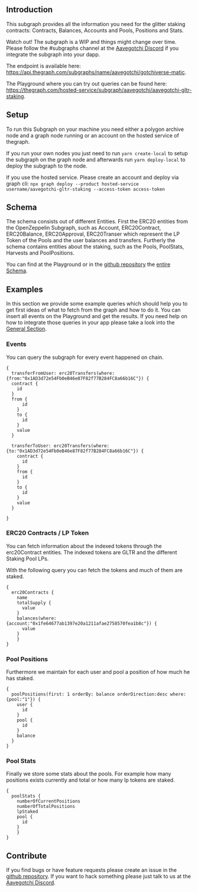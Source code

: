 ## Introduction
This subgraph provides all the information you need for the glitter staking contracts: Contracts, Balances, Accounts and Pools, Positions and Stats. 

Watch out! The subgraph is a WIP and things might change over time. Please follow the #subgraphs channel at the [Aavegotchi Discord](https://api.thegraph.com/subgraphs/name/aavegotchi/aavegotchi-gltr-staking) if you integrate the subgraph into your dapp.

The endpoint is available here: https://api.thegraph.com/subgraphs/name/aavegotchi/gotchiverse-matic. 

The Playground where you can try out queries can be found here: https://thegraph.com/hosted-service/subgraph/aavegotchi/aavegotchi-gltr-staking.

## Setup
To run this Subgraph on your machine you need either a polygon archive node and a graph node running or an account on the hosted service of thegraph. 

If you run your own nodes you just need to run ```yarn create-local``` to setup the subgraph on the graph node and afterwards run ```yarn deploy-local``` to deploy the subgraph to the node.

If you use the hosted service. Please create an account and deploy via graph cli: ```npx graph deploy --product hosted-service  username/aavegotchi-gltr-staking --access-token access-token```

## Schema
The schema consists out of different Entities. First the ERC20 entities from the OpenZeppelin Subgraph, such as Account, ERC20Contract, ERC20Balance, ERC20Approval, ERC20Transer which represent the LP Token of the Pools and the user balances and transfers. Furtherly the schema contains entities about the staking, such as the Pools, PoolStats, Harvests and PoolPositions.

You can find at the Playground or in the [github repository](https://github.com/aavegotchi/aavegotchi-gltr-staking-subgraph) the [entire Schema](https://github.com/aavegotchi/aavegotchi-gltr-staking-subgraph/blob/main/schema.graphql).

## Examples
In this section we provide some example queries which should help you to get first ideas of what to fetch from the graph and how to do it. You can insert all events on the Playground and get the results. If you need help on how to integrate those queries in your app please take a look into the [General Section](https://docs.aavegotchi.com/subgraphs/general).


### Events
You can query the subgraph for every event happened on chain.
```
{  
  transferFromUser: erc20Transfers(where: {from:"0x1AD3d72e54Fb0eB46e87F82f77B284FC8a66b16C"}) {
  contract {
    id
  }  
  from {
      id
    }
    to {
      id
    }
    value
  }
  
  transferToUser: erc20Transfers(where: {to:"0x1AD3d72e54Fb0eB46e87F82f77B284FC8a66b16C"}) {
    contract {
      id
    }
    from {
      id
    }
    to {
      id
    }
    value
  }

}
```
### ERC20 Contracts / LP Token

You can fetch information about the indexed tokens through the erc20Contract entities. The indexed tokens are GLTR and the different Staking Pool LPs. 

With the following query you can fetch the tokens and much of them are staked.


```
{
  erc20Contracts {
    name
    totalSupply {
      value
    }
    balances(where: {account:"0x1fe64677ab1397e20a1211afae2758570fea1b8c"}) {
      value
    }
	}
}
```
### Pool Positions

Furthermore we maintain for each user and pool a position of how much he has staked.

```
{
  poolPositions(first: 1 orderBy: balance orderDirection:desc where: {pool:"1"}) {
    user {
      id
    }
    pool {
      id
    }
    balance
  }
}
```
### Pool Stats
Finally we store some stats about the pools. For example how many positions exists currently and total or how many lp tokens are staked.

```
{
  poolStats {
    numberOfCurrentPositions
    numberOfTotalPositions
    lpStaked
    pool {
      id
    }
	}
}
```

## Contribute

If you find bugs or have feature requests please create an issue in the [github repository](https://github.com/aavegotchi/aavegotchi-gltr-staking-subgraph/issues). If you want to hack something please just talk to us at the [Aavegotchi Discord](https://github.com/aavegotchi/aavegotchi-matic-subgraph).